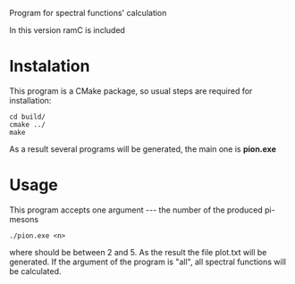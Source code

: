 Program for spectral functions' calculation

In this version ramC is included

# Instalation

This program is a CMake package, so usual steps are required for
installation:


    cd build/
    cmake ../
	make

As a result several programs will be generated, the main one is
**pion.exe**

# Usage

This program accepts one argument --- the number of the produced
pi-mesons

    ./pion.exe <n>

where <n> should be between 2 and 5. As the result the file
plot<n>.txt will be generated. If the argument of the program is
"all", all spectral functions will be calculated.

